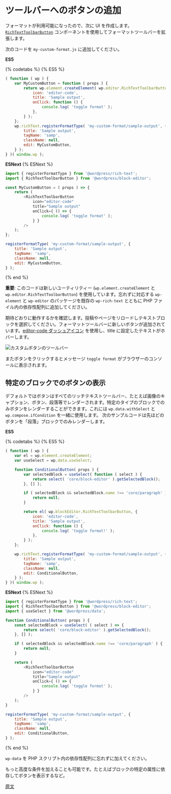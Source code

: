 <!--
# Add a Button to the Toolbar
 -->
# ツールバーへのボタンの追加

<!--
Now that the format is available, the next step is to surface it to the UI. You can make use of the [`RichTextToolbarButton`](https://github.com/WordPress/gutenberg/tree/HEAD/packages/block-editor/src/components/rich-text#richtexttoolbarbutton) component to extend the format toolbar.

Paste this code in `my-custom-format.js`:
 -->
フォーマットが利用可能になったので、次に UI を作成します。[`RichTextToolbarButton`](https://github.com/WordPress/gutenberg/tree/HEAD/packages/block-editor/src/components/rich-text#richtexttoolbarbutton) コンポーネントを使用してフォーマットツールバーを拡張します。

次のコードを `my-custom-format.js` に追加してください。

**ES5**

{% codetabs %}
{% ES5 %}

```js
( function ( wp ) {
	var MyCustomButton = function ( props ) {
		return wp.element.createElement( wp.editor.RichTextToolbarButton, {
			icon: 'editor-code',
			title: 'Sample output',
			onClick: function () {
				console.log( 'toggle format' );
			},
		} );
	};
	wp.richText.registerFormatType( 'my-custom-format/sample-output', {
		title: 'Sample output',
		tagName: 'samp',
		className: null,
		edit: MyCustomButton,
	} );
} )( window.wp );
```

**ESNext**
{% ESNext %}

```js
import { registerFormatType } from '@wordpress/rich-text';
import { RichTextToolbarButton } from '@wordpress/block-editor';

const MyCustomButton = ( props ) => {
	return (
		<RichTextToolbarButton
			icon="editor-code"
			title="Sample output"
			onClick={ () => {
				console.log( 'toggle format' );
			} }
		/>
	);
};

registerFormatType( 'my-custom-format/sample-output', {
	title: 'Sample output',
	tagName: 'samp',
	className: null,
	edit: MyCustomButton,
} );
```

{% end %}
<!--
**Important**: note that this code is using two new utilities (`wp.element.createElement`, and `wp.editor.RichTextToolbarButton`) so don't forget adding the corresponding `wp-element` and `wp-editor` packages to the dependencies array in the PHP file along with the existing `wp-rich-text`.
-->
**重要**: このコードは新しいユーティリティー (`wp.element.createElement` と `wp.editor.RichTextToolbarButton`) を使用しています。忘れずに対応する `wp-element` と `wp-editor` のパッケージを既存の `wp-rich-text` とともに PHP ファイル内の依存性配列に追加してください。

<!--
Let's check that everything is working as expected. Reload the post/page and select a text block. Make sure that the new button was added to the format toolbar, it uses the [editor-code dashicon](https://developer.wordpress.org/resource/dashicons/#editor-code), and the hover text is what you set in the title:

![Toolbar with custom button](https://raw.githubusercontent.com/WordPress/gutenberg/HEAD/docs/assets/toolbar-with-custom-button.png)
 -->
期待どおりに動作するかを確認します。投稿やページをリロードしテキストブロックを選択してください。フォーマットツールバーに新しいボタンが追加されています。[editor-code ダッシュアイコン](https://developer.wordpress.org/resource/dashicons/#editor-code) を使用し、title に設定したテキストがホバーします。

![カスタムボタンのツールバー](https://raw.githubusercontent.com/WordPress/gutenberg/HEAD/docs/assets/toolbar-with-custom-button.png)

<!--
You may also want to check that upon clicking the button the `toggle format` message is shown in your browser's console.
 -->
またボタンをクリックするとメッセージ `toggle format` がブラウザーのコンソールに表示されます。

<!--
## Show the button only for specific blocks

By default, the button is rendered on every rich text toolbar (image captions, buttons, paragraphs, etc).
It is possible to render the button only on blocks of a certain type by using `wp.data.withSelect` together with `wp.compose.ifCondition`.
The following sample code renders the previously shown button only on Paragraph blocks:
 -->

## 特定のブロックでのボタンの表示

デフォルトではボタンはすべてのリッチテキストツールバー、たとえば画像のキャプション、ボタン、段落等でレンダーされます。特定のタイプのブロックでのみボタンをレンダーすることができます。これには `wp.data.withSelect` と `wp.compose.ifCondition` を一緒に使用します。
次のサンプルコードは先ほどのボタンを「段落」ブロックでのみレンダーします。

**ES5**

{% codetabs %}
{% ES5 %}

```js
( function ( wp ) {
	var el = wp.element.createElement;
	var useSelect = wp.data.useSelect;

	function ConditionalButton( props ) {
		var selectedBlock = useSelect( function ( select ) {
			return select( 'core/block-editor' ).getSelectedBlock();
		}, [] );

		if ( selectedBlock && selectedBlock.name !== 'core/paragraph' ) {
			return null;
		}

		return el( wp.blockEditor.RichTextToolbarButton, {
			icon: 'editor-code',
			title: 'Sample output',
			onClick: function () {
				console.log( 'toggle format!' );
			},
		} );
	};

	wp.richText.registerFormatType( 'my-custom-format/sample-output', {
		title: 'Sample output',
		tagName: 'samp',
		className: null,
		edit: ConditionalButton,
	} );
} )( window.wp );
```

**ESNext**
{% ESNext %}

```js
import { registerFormatType } from '@wordpress/rich-text';
import { RichTextToolbarButton } from '@wordpress/block-editor';
import { useSelect } from '@wordpress/data';

function ConditionalButton( props ) {
	const selectedBlock = useSelect( ( select ) => {
		return select( 'core/block-editor' ).getSelectedBlock();
	}, [] );

	if ( selectedBlock && selectedBlock.name !== 'core/paragraph' ) {
		return null;
	}

	return (
		<RichTextToolbarButton
			icon="editor-code"
			title="Sample output"
			onClick={ () => {
				console.log( 'toggle format' );
			} }
		/>
	);
}

registerFormatType( 'my-custom-format/sample-output', {
	title: 'Sample output',
	tagName: 'samp',
	className: null,
	edit: ConditionalButton,
} );
```

{% end %}
<!--
Don't forget adding `wp-data` to the dependencies array in the PHP script.

More advanced conditions can be used, e.g., only render the button depending on specific attributes of the block.
 -->
`wp-data` を PHP スクリプト内の依存性配列に忘れずに加えてください。

もっと高度な条件を加えることも可能です。たとえばブロックの特定の属性に依存してボタンを表示するなど。

[原文](https://github.com/WordPress/gutenberg/blob/trunk/docs/designers-developers/developers/tutorials/format-api/2-toolbar-button.md)
